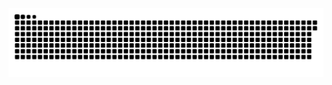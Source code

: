<picture>
  <source media="(prefers-color-scheme: dark)" srcset="https://raw.githubusercontent.com/MarineHakobyan/MarineHakobyan/6773ac2bc98ca566bd24c37a8046d02a8a7eea38/github-contribution-grid-snake-dark.svg" />
  <source media="(prefers-color-scheme: light)" srcset="https://raw.githubusercontent.com/MarineHakobyan/MarineHakobyan/6773ac2bc98ca566bd24c37a8046d02a8a7eea38/github-contribution-grid-snake.svg" />
  <img alt="github-snake" src="https://raw.githubusercontent.com/MarineHakobyan/MarineHakobyan/6773ac2bc98ca566bd24c37a8046d02a8a7eea38/github-contribution-grid-snake-dark.svg" />
</picture>
